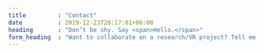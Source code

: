 ```yaml
---
title         : "Contact"
date          : 2019-12-23T20:17:01+06:00
heading       : "Don’t be shy. Say <span>Hello.</span>"
form_heading  : "Want to collaborate on a research/VR project? Tell me about your idea:"
---
```


